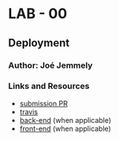 # LAB - 00

## Deployment

### Author: Joé Jemmely

### Links and Resources
* [submission PR](https://github.com/401-advanced-javascript-joejemmely/lab-00/pull/1)
* [travis](https://travis-ci.com/401-advanced-javascript-joejemmely/lab-00/branches)
* [back-end](http://xyz.com) (when applicable)
* [front-end](http://xyz.com) (when applicable)
